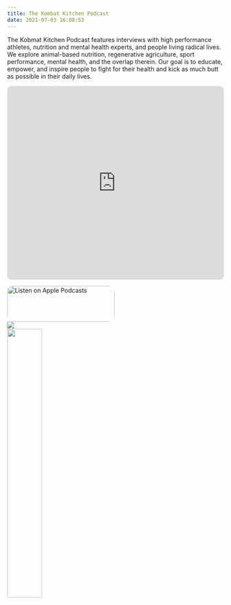 ```yaml
---
title: The Kombat Kitchen Podcast
date: 2021-07-03 16:08:53
---
```


The Kobmat Kitchen Podcast features interviews with high performance athletes, nutrition and mental health experts, and people living radical lives. We explore animal-based nutrition, regenerative agriculture, sport performance, mental health, and the overlap therein. Our goal is to educate, empower, and inspire people to fight for their health and kick as much butt as possible in their daily lives.	

<iframe src="https://embed.podcasts.apple.com/us/podcast/kombat-kitchen/id1547452233?itsct=podcast_box_player&amp;itscg=30200&amp;ls=1&amp;theme=auto" height="450px" frameborder="0" sandbox="allow-forms allow-popups allow-same-origin allow-scripts allow-top-navigation-by-user-activation" allow="autoplay *; encrypted-media *;" style="width: 100%; max-width: 660px; overflow: hidden; border-radius: 10px; background: transparent;"></iframe>

<a href="https://podcasts.apple.com/us/podcast/kombat-kitchen/id1547452233?itsct=podcast_box_badge&amp;itscg=30200&amp;ls=1" style="display: inline-block; overflow: hidden; border-radius: 13px; width: 250px; height: 83px;"><img src="https://tools.applemediaservices.com/api/badges/listen-on-apple-podcasts/badge/en-us?size=250x83&amp;releaseDate=1624889760&h=c6666c8f8a3044b24de188f081e74060" alt="Listen on Apple Podcasts" style="border-radius: 13px; width: 250px; height: 83px;"></a>	
<a href="https://podcasts.google.com/feed/aHR0cDovL3Jzcy5jYXN0Ym94LmZtL2V2ZXJlc3QvZDZkZTFjMmFjZmY1NDhhNzk0YzFiOGU3ZTdiN2Q5YzgueG1s"><img src="/image/google-podcasts.png" style="float: left"></a>
<br>
<a href="https://open.spotify.com/show/5cpMxrfTHovAzz4qNf5y0r"><img src="/image/spotify.png" style="height: auto; width: 40%; float: left"></a>
